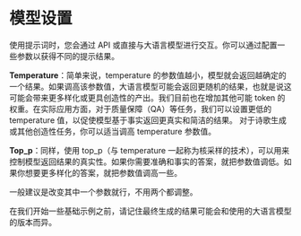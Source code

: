 # 模型设置

使用提示词时，您会通过 API 或直接与大语言模型进行交互。你可以通过配置一些参数以获得不同的提示结果。

**Temperature**：简单来说，temperature 的参数值越小，模型就会返回越确定的一个结果。如果调高该参数值，大语言模型可能会返回更随机的结果，也就是说这可能会带来更多样化或更具创造性的产出。我们目前也在增加其他可能 token 的权重。在实际应用方面，对于质量保障（QA）等任务，我们可以设置更低的 temperature 值，以促使模型基于事实返回更真实和简洁的结果。 对于诗歌生成或其他创造性任务，你可以适当调高 temperature 参数值。

**Top_p**：同样，使用 top_p（与 temperature 一起称为核采样的技术），可以用来控制模型返回结果的真实性。如果你需要准确和事实的答案，就把参数值调低。如果你想要更多样化的答案，就把参数值调高一些。

一般建议是改变其中一个参数就行，不用两个都调整。

在我们开始一些基础示例之前，请记住最终生成的结果可能会和使用的大语言模型的版本而异。
